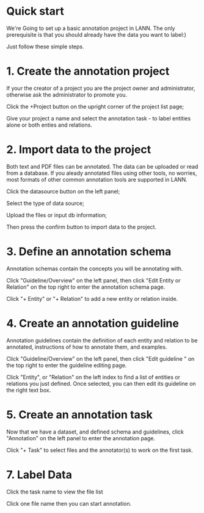 # Quick start

We're Going to set up a basic annotation project in LANN. The only prerequisite is that you should already have the data you want to label:)

Just follow these simple steps.

# 1. Create the annotation project

If your the creator of a project you are the project owner and administrator, otherwise ask the administrator to promote you.

Click the +Project button on the upright corner of the project list page;

Give your project a name and select the annotation task - to label entities alone or both enties and relations.

# 2.  Import data to the project

Both text and PDF files can be annotated. The data can be uploaded or read from a database. If you aleady annotated files using other tools, no worries, most formats of other common annotation tools are supported in LANN.

Click the datasource button on the left panel;

Select the type of data source;

Upload the files or input db information;

Then press the confirm button to import data to the project.

# 3.  Define an annotation schema

Annotation schemas contain the concepts you will be annotating with.

Click "Guideline/Overview" on the left panel, then click "Edit Entity or Relation" on the top right to enter the annotation schema page.

Click "+ Entity" or "+ Relation" to add a new entity or relation inside. 

# 4.  Create an annotation guideline

Annotation guidelines contain the definition of each entity and relation to be annotated, instructions of how to annotate them, and examples.

Click "Guideline/Overview" on the left panel, then click "Edit guideline " on the top right to enter the guideline editing page.

Click "Entity", or "Relation" on the left index to find a list of entities or relations you just defined. Once selected, you can then edit its guideline on the right text box.


# 5.  Create an annotation task

Now that we have a dataset, and defined schema and guidelines, click "Annotation" on the left panel to enter the annotation page.

Click "+ Task" to select files and the annotator(s) to work on the first task.

# 7.  Label Data

Click the task name to view the file list

Click one file name then you can start annotation.
